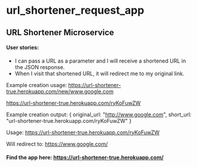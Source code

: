 # url_shortener_request_app

## URL Shortener Microservice

#### User stories:

+  I can pass a URL as a parameter and I will receive a shortened URL in the JSON response.
+  When I visit that shortened URL, it will redirect me to my original link.


Example creation usage:
https://url-shortener-true.herokuapp.com/new/www.google.com

https://url-shortener-true.herokuapp.com/ryKoFuwZW


Example creation output:
{ original_url: "http://www.google.com", short_url: "url-shortener-true.herokuapp.com/ryKoFuwZW" }


Usage:
https://url-shortener-true.herokuapp.com/ryKoFuwZW


Will redirect to:
https://www.google.com/


#### Find the app here: https://url-shortener-true.herokuapp.com/
